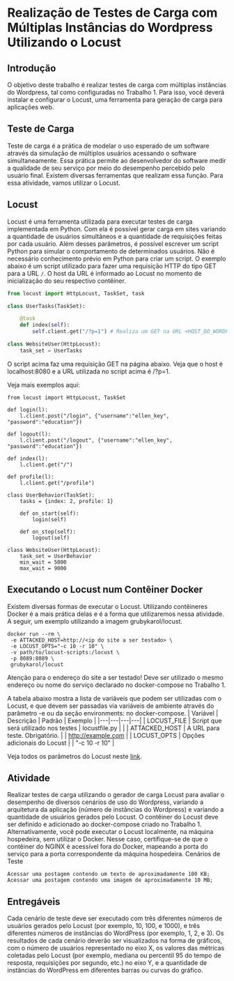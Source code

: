 # Realização de Testes de Carga com Múltiplas Instâncias do Wordpress Utilizando o Locust

## Introdução

O objetivo deste trabalho é realizar testes de carga com múltiplas instâncias do Wordpress, tal como configuradas no Trabalho 1. Para isso, você deverá instalar e configurar o Locust, uma ferramenta para geração de carga para aplicações web.

## Teste de Carga

Teste de carga é a prática de modelar o uso esperado de um software através da simulação de múltiplos usuários acessando o software simultaneamente. Essa prática permite ao desenvolvedor do software medir a qualidade de seu serviço por meio do desempenho percebido pelo usuário final. Existem diversas ferramentas que realizam essa função. Para essa atividade, vamos utilizar o Locust.

## Locust

Locust é uma ferramenta utilizada para executar testes de carga implementada em Python. Com ela é possível gerar carga em sites variando a quantidade de usuários simultâneos e a quantidade de requisições feitas por cada usuário. Além desses parâmetros, é possível escrever um script Python para simular o comportamento de determinados usuários. Não é necessário conhecimento prévio em Python para criar um script. O exemplo abaixo é um script utilizado para fazer uma requisição HTTP do tipo GET para a URL `/`. O host da URL é informado ao Locust no momento de inicialização do seu respectivo contêiner.

```python
from locust import HttpLocust, TaskSet, task

class UserTasks(TaskSet):

    @task
    def index(self):
        self.client.get("/?p=1") # Realiza um GET na URL <HOST_DO_WORDPRESS>/?p=1

class WebsiteUser(HttpLocust):
    task_set = UserTasks
```

O script acima faz uma requisição GET na página abaixo. Veja que o host é localhost:8080 e a URL utilizada no script acima é /?p=1.

Veja mais exemplos aqui:


```
from locust import HttpLocust, TaskSet

def login(l):
    l.client.post("/login", {"username":"ellen_key", "password":"education"})

def logout(l):
    l.client.post("/logout", {"username":"ellen_key", "password":"education"})

def index(l):
    l.client.get("/")

def profile(l):
    l.client.get("/profile")

class UserBehavior(TaskSet):
    tasks = {index: 2, profile: 1}

    def on_start(self):
        login(self)

    def on_stop(self):
        logout(self)

class WebsiteUser(HttpLocust):
    task_set = UserBehavior
    min_wait = 5000
    max_wait = 9000
```

## Executando o Locust num Contêiner Docker

Existem diversas formas de executar o Locust. Utilizando contêineres Docker é a mais prática delas e é a forma que utilizaremos nessa atividade. A seguir, um exemplo utilizando a imagem grubykarol/locust.

```
docker run --rm \
 -e ATTACKED_HOST=http://<ip do site a ser testado> \
 -e LOCUST_OPTS="-c 10 -r 10" \
 -v path/to/locust-scripts:/locust \
 -p 8089:8089 \
 grubykarol/locust
```
Atenção para o endereço do site a ser testado! Deve ser utilizado o mesmo endereço ou nome do serviço declarado no docker-compose no Trabalho 1.

A tabela abaixo mostra a lista de variáveis que podem ser utilizadas com o Locust, e que devem ser passadas via variáveis de ambiente através do parâmetro -e ou da seção environments: no docker-compose.
| Variável  | Descrição  | Padrão  |  Exemplo |
|---|---|---|---|
| LOCUST_FILE  | Script que será utilizado nos testes  |  locustfile.py |   | 
| ATTACKED_HOST  | A URL para teste. Obrigatório.	  |   | http://example.com  | 
|  LOCUST_OPTS |  Opções adicionais do Locust |   | "-c 10 -r 10"  | 


Veja todos os parâmetros do Locust neste [link](https://docs.locust.io/en/stable/quickstart.html#start-locust ).

## Atividade

Realizar testes de carga utilizando o gerador de carga Locust para avaliar o desempenho de diversos cenários de uso do Wordpress, variando a arquitetura da aplicação (número de instâncias do Wordpress) e variando a quantidade de usuários gerados pelo Locust. O contêiner do Locust deve ser definido e adicionado ao docker-compose criado no Trabalho 1. Alternativamente, você pode executar o Locust localmente, na máquina hospedeira, sem utilizar o Docker. Nesse caso, certifique-se de que o contêiner do NGINX é acessível fora do Docker, mapeando a porta do serviço para a porta correspondente da máquina hospedeira.
Cenários de Teste

    Acessar uma postagem contendo um texto de aproximadamente 100 KB;
    Acessar uma postagem contendo uma imagem de aproximadamente 10 MB;

## Entregáveis

Cada cenário de teste deve ser executado com três diferentes números de usuários gerados pelo Locust (por exemplo, 10, 100, e 1000), e três diferentes números de instâncias do WordPress (por exemplo, 1, 2, e 3). Os resultados de cada cenário deverão ser visualizados na forma de gráficos, com o número de usuários representado no eixo X, os valores das métricas coletadas pelo Locust (por exemplo, mediana ou percentil 95 do tempo de resposta, requisições por segundo, etc.) no eixo Y, e a quantidade de instâncias do WordPress em diferentes barras ou curvas do gráfico.
